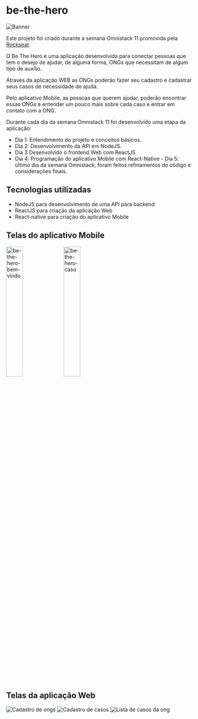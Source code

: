 # be-the-hero
![Banner](https://i.ibb.co/phMsP4J/Capturar.png)

Este projeto foi criado durante a semana Omnistack 11 promovida pela [Rockseat](https://rocketseat.com.br).

O Be The Hero é uma aplicação desenvolvida para conectar pessoas que tem o desejo de ajudar, de alguma forma, ONGs que necessitam de algum tipo de auxílio.

Através da aplicação WEB as ONGs poderão fazer seu cadastro e cadastrar seus casos de necessidade de ajuda.

Pelo aplicativo Mobile, as pessoas que querem ajudar, poderão encontrar essas ONGs e entender um pouco mais sobre cada caso e entrar em contato com a ONG.

Durante cada dia da semana Omnistack 11 foi desenvolvido uma etapa da aplicação:
- Dia 1: Entendimento do projeto e conceitos básicos.
- Dia 2: Desenvolvimento da API em NodeJS.
- Dia 3 Desenvolvido o frontend Web com ReactJS
- Dia 4: Programação do aplicativo Mobile com React-Native - Dia 5: último dia da semana Omnistack, foram feitos refinamentos de código e considerações finais.

## Tecnologias utilizadas

- NodeJS para desenvolvimento de uma API para backend
- ReactJS para criação da aplicação Web
- React-native para criação do aplicativo Mobile

## Telas do aplicativo Mobile

<img src="https://i.ibb.co/wRFp7CP/be-the-hero-bem-vindo.jpg" alt="be-the-hero-bem-vindo" border="0" width="30%" height="30%"> <img src="https://i.ibb.co/chL58YG/be-the-hero-caso.jpg" alt="be-the-hero-caso" border="0" width="30%" height="30%">

## Telas da aplicação Web

<img src="https://i.ibb.co/TgYvDd0/cadastro-ong.png" alt="Cadastro de ongs" border="0" >
<img src="https://i.ibb.co/bPFrGZ5/cadastro-casos.png" alt="Cadastro de casos" border="0" >
<img src="https://i.ibb.co/3pyk852/lista-de-casos.png" alt="Lista de casos da ong" border="0" >
